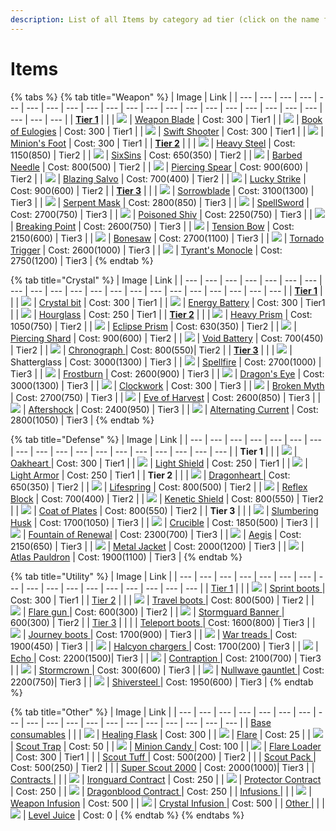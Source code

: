 ```yaml
---
description: List of all Items by category ad tier (click on the name for details)
---
```


# Items

{% tabs %}
{% tab title="Weapon" %}
| Image | Link |
| --- | --- | --- | --- | --- | --- | --- | --- | --- | --- | --- | --- | --- | --- | --- | --- | --- | --- | --- | --- | --- | --- | --- |
| [**Tier 1**](weapon-item-details.md#tier-1) |  |
| ![](../.gitbook/assets/weapon-blade.png) | [Weapon Blade](weapon-item-details.md#weapon-blade) \| Cost: 300 \| Tier1 |
| ![](../.gitbook/assets/book-of-eulogies.png) | [Book of Eulogies](weapon-item-details.md#book-of-eulogies) \| Cost: 300 \| Tier1 |
| ![](../.gitbook/assets/swift-shooter%20%281%29.png) | [Swift Shooter](weapon-item-details.md#swift-shooter) \| Cost: 300 \| Tier1 |
| ![](../.gitbook/assets/minions-foot%20%282%29.png) | [Minion's Foot](weapon-item-details.md#minion's-foot) \| Cost: 300 \| Tier1 |
| [**Tier 2**](weapon-item-details.md#tier-2) |  |
| ![](../.gitbook/assets/heavy-steel%20%281%29.png) | [ Heavy Steel](weapon-item-details.md#heavy-steel) \| Cost:  1150\(850\) \| Tier2 |
| ![](../.gitbook/assets/six-sins%20%281%29.png) |  [SixSins](weapon-item-details.md#sixsins) \| Cost:  650\(350\) \| Tier2 |
| ![](../.gitbook/assets/barbed-needle.png) |  [Barbed Needle](weapon-item-details.md#barbed-needle) \| Cost:  800\(500\) \| Tier2 |
| ![](../.gitbook/assets/piercing-spear%20%281%29.png) |  [Piercing Spear](weapon-item-details.md#piercing-spear) \| Cost:  900\(600\) \| Tier2 |
| ![](../.gitbook/assets/blazing-salvo%20%281%29.png) | [Blazing Salvo](weapon-item-details.md#blazing-salvo) \| Cost:  700\(400\) \| Tier2 |
| ![](../.gitbook/assets/lucky-strike.png) | [Lucky Strike](weapon-item-details.md#lucky-strike) \| Cost:  900\(600\) \| Tier2 |
| [**Tier 3**](weapon-item-details.md#tier-3) |  |
| ![](../.gitbook/assets/sorrowblade%20%281%29.png) | [Sorrowblade](weapon-item-details.md#sorrowblade) \| Cost:  3100\(1300\) \| Tier3 |
| ![](../.gitbook/assets/serpent-mask.png) | [Serpent Mask](weapon-item-details.md#serpent-mask) \| Cost:  2800\(850\) \| Tier3 |
| ![](../.gitbook/assets/image%20%28252%29.png) | [SpellSword](weapon-item-details.md#spellsword) \| Cost:  2700\(750\) \| Tier3 |
| ![](../.gitbook/assets/poisoned-shiv%20%282%29.png) | [Poisoned Shiv](weapon-item-details.md#poisoned-shiv) \| Cost:  2250\(750\) \| Tier3 |
| ![](../.gitbook/assets/breaking-point.png) | [Breaking Point](weapon-item-details.md#breaking-point) \| Cost:  2600\(750\) \| Tier3 |
| ![](../.gitbook/assets/tension-bow%20%281%29.png) | [Tension Bow](weapon-item-details.md#tension-bow) \| Cost:  2150\(600\) \| Tier3 |
| ![](../.gitbook/assets/bonesaw.png) | [Bonesaw](weapon-item-details.md#bonesaw) \| Cost:  2700\(1100\) \| Tier3 |
| ![](../.gitbook/assets/tornado-trigger%20%281%29.png) | [Tornado Trigger](weapon-item-details.md#tornado-trigger) \| Cost:  2600\(1000\) \| Tier3 |
| ![](../.gitbook/assets/tyrants-monocle%20%281%29.png) | [Tyrant's Monocle](weapon-item-details.md#tyrant's-monocle) \| Cost: 2750\(1200\) \| Tier3 |
{% endtab %}

{% tab title="Crystal" %}
| Image | Link |
| --- | --- | --- | --- | --- | --- | --- | --- | --- | --- | --- | --- | --- | --- | --- | --- | --- | --- | --- | --- | --- |
| [**Tier 1**](crystal-item-details.md#tier-1) |  |
| ![](../.gitbook/assets/crystal-bit%20%281%29.png) | [Crystal bit](crystal-item-details.md#crystal-bit) \| Cost: 300 \| Tier1 |
| ![](../.gitbook/assets/energy-battery%20%281%29.png) | [Energy Battery](crystal-item-details.md#energy-battery) \| Cost: 300 \| Tier1 |
| ![](../.gitbook/assets/hourglass%20%281%29.png) | [Hourglass](crystal-item-details.md#hourglass) \| Cost: 250 \| Tier1 |
| [**Tier 2**](crystal-item-details.md#tier-2) |  |
| ![](../.gitbook/assets/heavy-prism.png) | [Heavy Prism](crystal-item-details.md#heavy-prism) \| Cost:  1050\(750\) \| Tier2 |
| ![](../.gitbook/assets/eclipse-prism%20%283%29.png) | [Eclipse Prism](crystal-item-details.md#eclipse-prism) \| Cost:  630\(350\) \| Tier2 |
| ![](../.gitbook/assets/piercing-shard.png) | [Piercing Shard](crystal-item-details.md#piercing-shard) \| Cost:  900\(600\) \| Tier2 |
| ![](../.gitbook/assets/void-battery.png) | [Void Battery](crystal-item-details.md#void-battery) \| Cost:  700\(450\) \| Tier2 |
| ![](../.gitbook/assets/chronograph.png) | [Chronograph ](crystal-item-details.md#chronograph)\| Cost:  800\(550\)\| Tier2 |
| [**Tier 3**](crystal-item-details.md#tier-3) |  |
| ![](../.gitbook/assets/shatterglass.png) | Shatterglass \| Cost:  3000\(1300\) \| Tier3 |
| ![](../.gitbook/assets/image%20%28314%29.png) | [Spellfire](crystal-item-details.md#spellfire) \| Cost:  2700\(1000\) \| Tier3 |
| ![](../.gitbook/assets/frostburn.png) | [Frostburn](crystal-item-details.md#frostburn) \| Cost:  2600\(900\) \| Tier3 |
| ![](../.gitbook/assets/image%20%28250%29.png) | [Dragon's Eye](crystal-item-details.md#dragon's-eye) \| Cost:  3000\(1300\) \| Tier3 |
| ![](../.gitbook/assets/image%20%28327%29.png) | [Clockwork](crystal-item-details.md#clockwork) \| Cost: 300 \| Tier3 |
| ![](../.gitbook/assets/image%20%28223%29.png) | [Broken Myth](crystal-item-details.md#broken-myth) \| Cost:  2700\(750\) \| Tier3 |
| ![](../.gitbook/assets/image%20%28106%29.png) | [Eve of Harvest](crystal-item-details.md#eve-of-harvest) \| Cost:  2600\(850\) \| Tier3 |
| ![](../.gitbook/assets/image%20%28225%29.png) | [Aftershock](crystal-item-details.md#aftershock) \| Cost:  2400\(950\) \| Tier3 |
| ![](../.gitbook/assets/image%20%2870%29.png) | [Alternating Current](crystal-item-details.md#alternating-current) \| Cost:  2800\(1050\) \| Tier3 |
{% endtab %}

{% tab title="Defense" %}
| Image | Link |
| --- | --- | --- | --- | --- | --- | --- | --- | --- | --- | --- | --- | --- | --- | --- | --- | --- | --- |
| **Tier 1** |  |
| ![](../.gitbook/assets/image%20%28261%29.png) | [Oakheart ](untitled.md#oakheart)\| Cost: 300 \| Tier1 |
| ![](../.gitbook/assets/image%20%2867%29.png) | [Light Shield](untitled.md#light-shield) \| Cost: 250 \| Tier1 |
| ![](../.gitbook/assets/image%20%28289%29.png) | [Light Armor](untitled.md#light-armor) \| Cost: 250 \| Tier1 |
| **Tier 2** |  |
| ![](../.gitbook/assets/image%20%28125%29.png) | [Dragonheart ](untitled.md#dragonheart)\| Cost:  650\(350\) \| Tier2 |
| ![](../.gitbook/assets/image%20%28166%29.png) | [Lifespring](untitled.md#lifespring) \| Cost:  800\(500\) \| Tier2 |
| ![](../.gitbook/assets/image%20%2845%29.png) | [Reflex Block](untitled.md#reflex-block) \| Cost:  700\(400\) \| Tier2 |
| ![](../.gitbook/assets/image%20%28194%29.png) | [Kenetic Shield](untitled.md#kenetic-shield) \| Cost:  800\(550\) \| Tier2 |
| ![](../.gitbook/assets/image%20%28307%29.png) | [Coat of Plates](untitled.md#coat-of-plates) \| Cost:  800\(550\) \| Tier2 |
| **Tier 3** |  |
| ![](../.gitbook/assets/image%20%28354%29.png) | [Slumbering Husk](untitled.md#slumbering-husk) \| Cost:  1700\(1050\) \| Tier3 |
| ![](../.gitbook/assets/image%20%28248%29.png) | [Crucible](untitled.md#slumbering-husk) \| Cost:  1850\(500\) \| Tier3 |
| ![](../.gitbook/assets/image%20%28352%29.png) | [Fountain of Renewal](untitled.md#fountain-of-renewal) \| Cost:  2300\(700\) \| Tier3 |
| ![](../.gitbook/assets/image%20%28208%29.png) | [Aegis](untitled.md#aegis) \| Cost:  2150\(650\) \| Tier3 |
| ![](../.gitbook/assets/image%20%28120%29.png) | [Metal Jacket](untitled.md#metal-jacket) \| Cost:  2000\(1200\) \| Tier3 |
| ![](../.gitbook/assets/image%20%2896%29.png) | [Atlas Pauldron](untitled.md#atlas-pauldron) \| Cost:  1900\(1100\) \| Tier3 |
{% endtab %}

{% tab title="Utility" %}
| Image | Link |
| --- | --- | --- | --- | --- | --- | --- | --- | --- | --- | --- | --- | --- | --- | --- | --- | --- |
| [Tier 1](utility-item-details.md#tier-1) |  |
| ![](../.gitbook/assets/sprint-boots%20%282%29.png) | [Sprint boots](utility-item-details.md#sprint-boots)[ ](untitled.md#oakheart)\| Cost: 300 \| Tier1 |
| [Tier 2](utility-item-details.md#tier-2) |  |
| ![](../.gitbook/assets/travel-boots%20%282%29.png) | [Travel boots](utility-item-details.md#travel-boots)[ ](untitled.md#oakheart)\| Cost:  800\(500\) \| Tier2 |
| ![](../.gitbook/assets/flare-gun%20%283%29.png) | [Flare gun](utility-item-details.md#flare-gun)[ ](untitled.md#oakheart)\| Cost:  600\(300\) \| Tier2 |
| ![](../.gitbook/assets/stormguard-banner.png) | [Stormguard Banner](utility-item-details.md#stormguard-banner)[ ](untitled.md#oakheart)\|  600\(300\) \| Tier2 |
| [Tier 3](utility-item-details.md#tier-3) |  |
|  | [Teleport boots](utility-item-details.md#teleport-boots)[ ](untitled.md#oakheart)\| Cost:  1600\(800\) \| Tier3 |
| ![](../.gitbook/assets/journey-boots%20%281%29.png) | [Journey boots](utility-item-details.md#journey-boots)[ ](untitled.md#oakheart)\| Cost:  1700\(900\) \| Tier3 |
| ![](../.gitbook/assets/war-treads.png) | [War treads](utility-item-details.md#war-treads)[ ](untitled.md#oakheart)\| Cost: 1900\(450\) \| Tier3 |
| ![](../.gitbook/assets/halcyon-chargers%20%282%29.png) | [Halcyon chargers](utility-item-details.md#war-treads)[ ](untitled.md#oakheart)\| Cost: 1700\(200\) \| Tier3 |
| ![](../.gitbook/assets/echo%20%281%29.png) | [Echo](utility-item-details.md#echo)[ ](untitled.md#oakheart)\| Cost: 2200\(1500\)\| Tier3 |
| ![](../.gitbook/assets/contraption.png) | [Contraption](utility-item-details.md#contraption)[ ](untitled.md#oakheart)\| Cost: 2100\(700\) \| Tier3 |
| ![](../.gitbook/assets/stormcrown.png) | [Stormcrown](utility-item-details.md#stormcrown)[ ](untitled.md#oakheart)\| Cost: 300\(600\) \| Tier3 |
| ![](../.gitbook/assets/nullwave-gauntlet%20%281%29.png) | [Nullwave gauntlet](utility-item-details.md#nullwave-gauntlet)[ ](untitled.md#oakheart)\| Cost: 2200\(750\)\| Tier3 |
| ![](../.gitbook/assets/shiversteel.png) | [Shiversteel](utility-item-details.md#shiversteel)[ ](untitled.md#oakheart)\| Cost: 1950\(600\) \| Tier3 |
{% endtab %}

{% tab title="Other" %}
| Image | Link |
| --- | --- | --- | --- | --- | --- | --- | --- | --- | --- | --- | --- | --- | --- | --- | --- | --- | --- | --- |
| [ Base consumables](untitled-1.md#base-consumables) |  |
| ![](../.gitbook/assets/image%20%28312%29.png) | [Healing Flask](untitled-1.md#healing-flask) \| Cost: 300 |
| ![](../.gitbook/assets/flare.png) | [Flare](untitled-1.md#flare) \| Cost: 25 |
| ![](../.gitbook/assets/scout-trap%20%281%29.png) | [Scout Trap](untitled-1.md#scout-trap) \| Cost: 50 |
| ![](../.gitbook/assets/minion-candy.png) | [Minion Candy](untitled-1.md#minion-candy) \| Cost: 100 |
| ![](../.gitbook/assets/flare-gun%20%281%29.png) | [Flare Loader](untitled-1.md#flare-loader) \| Cost: 300 \| Tier1 |
|  | [Scout Tuff](untitled-1.md#scout-tuff) \| Cost: 500\(200\) \| Tier2 |
|  | [Scout Pack ](untitled-1.md#scout-pack)\| Cost: 500\(250\) \| Tier2 |
|  | [Super Scout 2000](untitled-1.md#super-scout-2000) \| Cost: 2000\(1000\)\| Tier3 |
| [Contracts](untitled-1.md#contracts) |  |
| ![](../.gitbook/assets/ironguard-contract.png) | [Ironguard Contract](untitled-1.md#ironguard-contract) \| Cost: 250 |
| ![](../.gitbook/assets/protector-contract%20%281%29.png) | [Protector Contract](untitled-1.md#protector-contract) \| Cost: 250 |
| ![](../.gitbook/assets/dragonblood-contract%20%281%29.png) | [Dragonblood Contract](untitled-1.md#dragonblood-contract) \| Cost: 250 |
| [Infusions](untitled-1.md#infusions) |  |
| ![](../.gitbook/assets/weapon-infusion.png) | [Weapon Infusion](untitled-1.md#weapon-infusion) \| Cost: 500 |
| ![](../.gitbook/assets/crystal-infusion%20%281%29.png) | [Crystal Infusion](untitled-1.md#crystal-infusion) \| Cost: 500 |
| [Other](untitled-1.md#other) |  |
| ![](../.gitbook/assets/level-juice%20%281%29.png) | [Level Juice](untitled-1.md#level-juice) \| Cost: 0 |
{% endtab %}
{% endtabs %}

 


